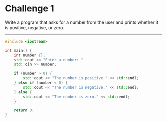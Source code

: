 # Challenge 1

Write a program that asks for a number from the user and prints whether it is positive, negative, or zero.

---

```cpp
#include <iostream>

int main() {
    int number {};
    std::cout << "Enter a number: ";
    std::cin >> number;

    if (number > 0) {
        std::cout << "The number is positive." << std::endl;
    } else if (number < 0) {
        std::cout << "The number is negative." << std::endl;
    } else {
        std::cout << "The number is zero." << std::endl;
    }

    return 0;
}
```
